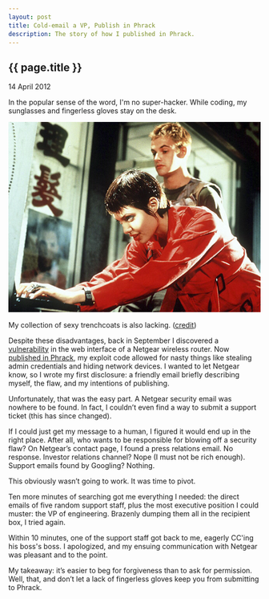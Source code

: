 ```yaml
---
layout: post
title: Cold-email a VP, Publish in Phrack
description: The story of how I published in Phrack.
---
```


{{ page.title }}
----------------

<p class="meta">14 April 2012</p>

In the popular sense of the word, I'm no super-hacker. While coding, my sunglasses and fingerless gloves stay on the desk.

<div class="figure">
<p><img src="/images/hackers-trenchcoat.jpg" alt="Acid Burn (Hackers 1995) in a trench coat"></p>
<p>My collection of sexy trenchcoats is also lacking. (<a href="http://www.news.com.au/technology/gallery-e6frflwi-1225878429415?page=3">credit</a>)</p>
</div>

Despite these disadvantages, back in September I discovered a [vulnerability](https://github.com/simon-weber/XSS-over-NBNS) in the web interface of a Netgear wireless router. Now [published in Phrack](http://www.phrack.com/issues.html?issue=68&id=4#article), my exploit code allowed for nasty things like stealing admin credentials and hiding network devices. I wanted to let Netgear know, so I wrote my first disclosure: a friendly email briefly describing myself, the flaw, and my intentions of publishing.

Unfortunately, that was the easy part. A Netgear security email was nowhere to be found. In fact, I couldn’t even find a way to submit a support ticket (this has since changed).

If I could just get my message to a human, I figured it would end up in the right place. After all, who wants to be responsible for blowing off a security flaw? On Netgear’s contact page, I found a press relations email. No response. Investor relations channel? Nope (I must not be rich enough). Support emails found by Googling? Nothing.

This obviously wasn’t going to work. It was time to pivot.

Ten more minutes of searching got me everything I needed: the direct emails of five random support staff, plus the most executive position I could muster: the VP of engineering. Brazenly dumping them all in the recipient box, I tried again.

Within 10 minutes, one of the support staff got back to me, eagerly CC'ing his boss's boss. I apologized, and my ensuing communication with Netgear was pleasant and to the point.

My takeaway: it’s easier to beg for forgiveness than to ask for permission. Well, that, and don’t let a lack of fingerless gloves keep you from submitting to Phrack.
